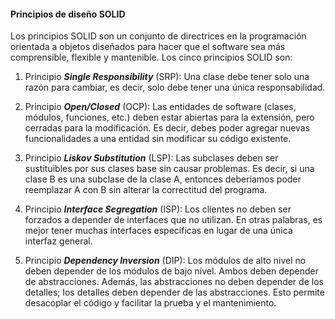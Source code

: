#### Principios de diseño SOLID
Los principios SOLID son un conjunto de directrices en la programación orientada a objetos diseñados para hacer que el software sea más comprensible, flexible y mantenible. Los cinco principios SOLID son:

1. Principio ***Single Responsibility*** (SRP): Una clase debe tener solo una razón para cambiar, es decir, solo debe tener una única responsabilidad.

2. Principio ***Open/Closed*** (OCP): Las entidades de software (clases, módulos, funciones, etc.) deben estar abiertas para la extensión, pero cerradas para la modificación. Es decir, debes poder agregar nuevas funcionalidades a una entidad sin modificar su código existente.

3. Principio ***Liskov Substitution*** (LSP): Las subclases deben ser sustituibles por sus clases base sin causar problemas. Es decir, si una clase B es una subclase de la clase A, entonces deberíamos poder reemplazar A con B sin alterar la correctitud del programa.

4. Principio ***Interface Segregation*** (ISP): Los clientes no deben ser forzados a depender de interfaces que no utilizan. En otras palabras, es mejor tener muchas interfaces específicas en lugar de una única interfaz general.

5. Principio ***Dependency Inversion*** (DIP): Los módulos de alto nivel no deben depender de los módulos de bajo nivel. Ambos deben depender de abstracciones. Además, las abstracciones no deben depender de los detalles; los detalles deben depender de las abstracciones. Esto permite desacoplar el código y facilitar la prueba y el mantenimiento.

